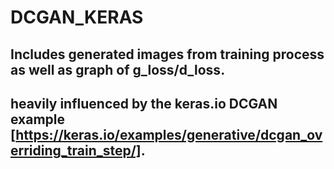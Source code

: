 # DCGAN_KERAS
## Includes generated images from training process as well as graph of g_loss/d_loss.
## heavily influenced by the keras.io DCGAN example [https://keras.io/examples/generative/dcgan_overriding_train_step/].
